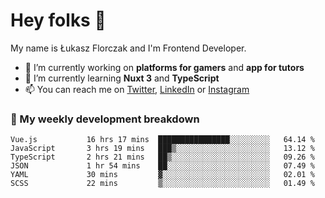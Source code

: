 # Hey folks 👋

My name is Łukasz Florczak and I'm Frontend Developer. 

- 🔭 I’m currently working on **platforms for gamers** and **app for tutors**
- 🌱 I’m currently learning **Nuxt 3** and **TypeScript**
- 📫 You can reach me on [Twitter](https://twitter.com/lukaszflorczak), [LinkedIn](https://pl.linkedin.com/in/lukasz-florczak) or [Instagram](https://instagram.com/lukaszflorczak)


### 🧮 My weekly development breakdown

<!--START_SECTION:waka-->

```text
Vue.js           16 hrs 17 mins  ████████████████░░░░░░░░░   64.14 %
JavaScript       3 hrs 19 mins   ███▒░░░░░░░░░░░░░░░░░░░░░   13.12 %
TypeScript       2 hrs 21 mins   ██▒░░░░░░░░░░░░░░░░░░░░░░   09.26 %
JSON             1 hr 54 mins    ██░░░░░░░░░░░░░░░░░░░░░░░   07.49 %
YAML             30 mins         ▓░░░░░░░░░░░░░░░░░░░░░░░░   02.01 %
SCSS             22 mins         ▒░░░░░░░░░░░░░░░░░░░░░░░░   01.49 %
```

<!--END_SECTION:waka-->

<!--
**lukaszflorczak/lukaszflorczak** is a ✨ _special_ ✨ repository because its `README.md` (this file) appears on your GitHub profile.

Here are some ideas to get you started:

- 🔭 I’m currently working on ...
- 🌱 I’m currently learning ...
- 👯 I’m looking to collaborate on ...
- 🤔 I’m looking for help with ...
- 💬 Ask me about ...
- 📫 How to reach me: ...
- 😄 Pronouns: ...
- ⚡ Fun fact: ...
-->
